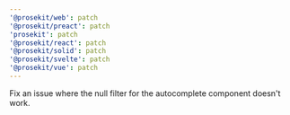 ```yaml
---
'@prosekit/web': patch
'@prosekit/preact': patch
'prosekit': patch
'@prosekit/react': patch
'@prosekit/solid': patch
'@prosekit/svelte': patch
'@prosekit/vue': patch
---
```


Fix an issue where the null filter for the autocomplete component doesn't work.
